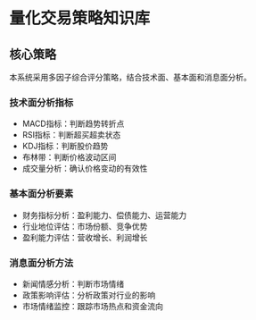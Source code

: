 # 量化交易策略知识库

## 核心策略

本系统采用多因子综合评分策略，结合技术面、基本面和消息面分析。

### 技术面分析指标
- MACD指标：判断趋势转折点
- RSI指标：判断超买超卖状态
- KDJ指标：判断股价趋势
- 布林带：判断价格波动区间
- 成交量分析：确认价格变动的有效性

### 基本面分析要素
- 财务指标分析：盈利能力、偿债能力、运营能力
- 行业地位评估：市场份额、竞争优势
- 盈利能力评估：营收增长、利润增长

### 消息面分析方法
- 新闻情感分析：判断市场情绪
- 政策影响评估：分析政策对行业的影响
- 市场情绪监控：跟踪市场热点和资金流向